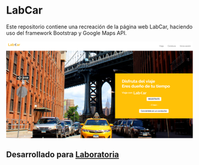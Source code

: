 # LabCar
Este repositorio contiene una recreación de la página web LabCar, haciendo uso del framework Bootstrap y Google Maps API.

![Desktop](https://github.com/milagrospalma/lab-car-boilerplate/blob/master/assets/docs/desktop.png)

## Desarrollado para [Laboratoria](http://laboratoria.la)